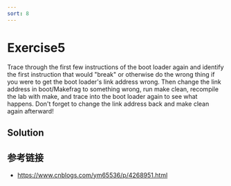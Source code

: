 ```yaml
---
sort: 8
---
```


# Exercise5

Trace through the first few instructions of the boot loader again and identify the first instruction that would "break" or otherwise do the wrong thing if you were to get the boot loader's link address wrong. Then change the link address in boot/Makefrag to something wrong, run make clean, recompile the lab with make, and trace into the boot loader again to see what happens. Don't forget to change the link address back and make clean again afterward!

## Solution

## 参考链接
* <https://www.cnblogs.com/ym65536/p/4268951.html>

